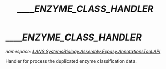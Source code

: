 ﻿---
title: _____ENZYME_CLASS_HANDLER_
---

# _____ENZYME_CLASS_HANDLER_
_namespace: [LANS.SystemsBiology.Assembly.Expasy.AnnotationsTool.API](N-LANS.SystemsBiology.Assembly.Expasy.AnnotationsTool.API.html)_

Handler for process the duplicated enzyme classification data.




